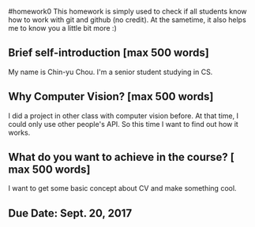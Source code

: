 #homework0
This homework is simply used to check if all students know how to work with git and github (no credit).
At the sametime, it also helps me to know you a little bit more :)

## Brief self-introduction [max 500 words]
My name is Chin-yu Chou. I'm a senior student studying in CS.  
## Why Computer Vision? [max 500 words]
I did a project in other class with computer vision before. At that time, I could only use other people's API. So this time I want to find out how it works.
## What do you want to achieve in the course? [ max 500 words]
I want to get some basic concept about CV and make something cool.

## Due Date: Sept. 20, 2017
